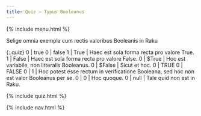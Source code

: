 ```yaml
---
title: Quiz — Typus Booleanus
---
```


{% include menu.html %}

Selige omnia exempla cum rectis valoribus Booleanis in Raku

{:.quiz}
0 | true
0 | false
1 | True | Haec est sola forma recta pro valore True.
1 | False | Haec est sola forma recta pro valore False.
0 | $True | Hoc est variabile, non litteralis Booleanus.
0 | $False | Sicut et hoc.
0 | TRUE
0 | FALSE
0 | 1 | Hoc potest esse rectum in verificatione Booleana, sed hoc non est valor Booleanus per se.
0 | 0 | Hoc quoque.
0 | null | Tale quid non est in Raku.

{% include quiz.html %}

{% include nav.html %}